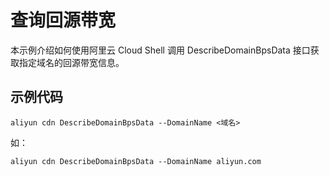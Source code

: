 # 查询回源带宽

本示例介绍如何使用阿里云 Cloud Shell 调用 DescribeDomainBpsData 接口获取指定域名的回源带宽信息。

## 示例代码

```
aliyun cdn DescribeDomainBpsData --DomainName <域名>
```
如：
```
aliyun cdn DescribeDomainBpsData --DomainName aliyun.com
```
